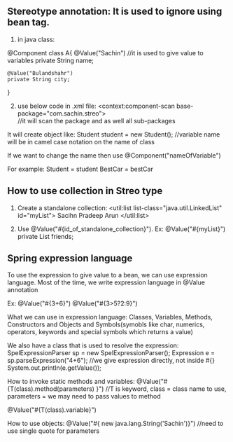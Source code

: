 
## Stereotype annotation: It is used to ignore using bean tag.
1. in java class:

@Component
class A{
    @Value("Sachin")        //it is used to give value to variables
    private String name;

    @Value("Bulandshahr")
    private String city;

}

2. use below code in .xml file:
<context:component-scan base-package="com.sachin.streo">    
//it will scan the package and as well all sub-packages

It will create object like: 
Student student = new Student();    //variable name will be in camel case notation on the name of class

If we want to change the name then use 
@Component("nameOfVariable")

For example:
Student = student
BestCar = bestCar


## How to use collection in Streo type

1. Create a standalone collection:
    <util:list list-class="java.util.LinkedList" id="myList">
        <value>Sacihn</value>
        <value>Pradeep</value>
        <value>Arun</value>
    </util:list>

2. Use @Value("#{id_of_standalone_collection}"). Ex:
    @Value("#{myList}")
    private List<String> friends;


## Spring expression language

To use the expression to give value to a bean, we can use expression language.
Most of the time, we write expression language in @Value annotation

Ex:
    @Value("#{3+6}")
    @Value("#{3>5?2:9}")  

What we can use in expression language:
    Classes, Variables, Methods, Constructors and Objects and Symbols(symobls like char, numerics, operators, keywords and special symbols which returns a value)


We also have a class that is used to resolve the expression:
SpelExpressionParser sp = new SpelExpressionParser();
Expression e = sp.parseExpression("4+6");   //we give expression directly, not inside #{}
System.out.println(e.getValue());


How to invoke static methods and variables:
@Value("#{T(class).method(parameters) }")
//T is keyword, class = class name to use, parameters = we may need to pass values to method

@Value("#{T(class).variable}")

How to use objects:
@Value("#{ new java.lang.String('Sachin')}")    //need to use single quote for parameters